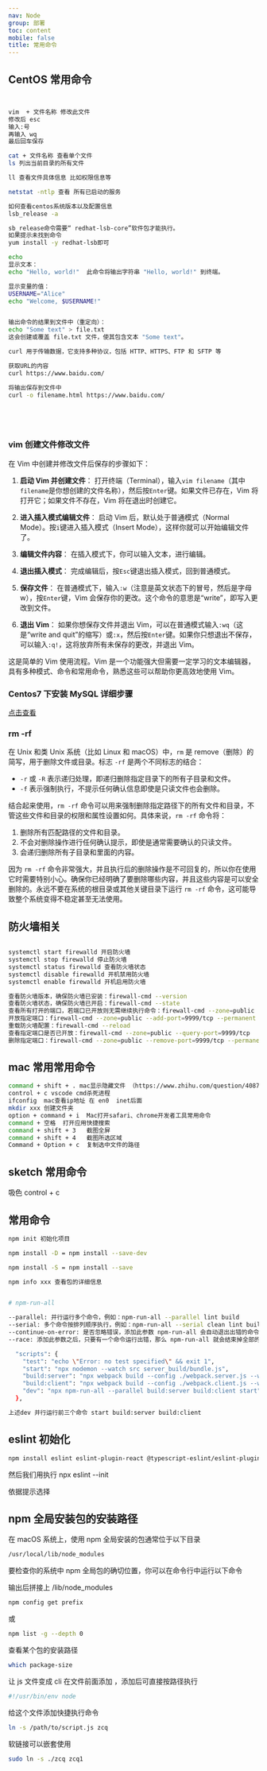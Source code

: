 ```yaml
---
nav: Node
group: 部署
toc: content
mobile: false
title: 常用命令
---
```


## CentOS 常用命令

```bash


vim  + 文件名称 修改此文件
修改后 esc
输入:号
再输入 wq
最后回车保存

cat + 文件名称 查看单个文件
ls 列出当前目录的所有文件

ll 查看文件具体信息 比如权限信息等

netstat -ntlp 查看 所有已启动的服务

如何查看centos系统版本以及配置信息
lsb_release -a

sb_release命令需要“ redhat-lsb-core”软件包才能执行。
如果提示未找到命令
yum install -y redhat-lsb即可

echo
显示文本：
echo "Hello, world!"  此命令将输出字符串 "Hello, world!" 到终端。

显示变量的值：
USERNAME="Alice"
echo "Welcome, $USERNAME!"


输出命令的结果到文件中（重定向）：
echo "Some text" > file.txt
这会创建或覆盖 file.txt 文件，使其包含文本 "Some text"。

curl 用于传输数据，它支持多种协议，包括 HTTP、HTTPS、FTP 和 SFTP 等

获取URL的内容
curl https://www.baidu.com/

将输出保存到文件中
curl -o filename.html https://www.baidu.com/






```

### vim 创建文件修改文件

在 Vim 中创建并修改文件后保存的步骤如下：

1. **启动 Vim 并创建文件**：
   打开终端（Terminal），输入`vim filename`（其中`filename`是你想创建的文件名称），然后按`Enter`键。如果文件已存在，Vim 将打开它；如果文件不存在，Vim 将在退出时创建它。

2. **进入插入模式编辑文件**：
   启动 Vim 后，默认处于普通模式（Normal Mode）。按`i`键进入插入模式（Insert Mode），这样你就可以开始编辑文件了。

3. **编辑文件内容**：
   在插入模式下，你可以输入文本，进行编辑。

4. **退出插入模式**：
   完成编辑后，按`Esc`键退出插入模式，回到普通模式。

5. **保存文件**：
   在普通模式下，输入`:w`（注意是英文状态下的冒号，然后是字母 w），按`Enter`键，Vim 会保存你的更改。这个命令的意思是“write”，即写入更改到文件。

6. **退出 Vim**：
   如果你想保存文件并退出 Vim，可以在普通模式输入`:wq`（这是“write and quit”的缩写）或`:x`，然后按`Enter`键。如果你只想退出不保存，可以输入`:q!`，这将放弃所有未保存的更改，并退出 Vim。

这是简单的 Vim 使用流程。Vim 是一个功能强大但需要一定学习的文本编辑器，具有多种模式、命令和常用命令，熟悉这些可以帮助你更高效地使用 Vim。

### Centos7 下安装 MySQL 详细步骤

<a href="https://blog.csdn.net/lyouhuan/article/details/124868523" target="_blank">点击查看</a>

### rm -rf

在 Unix 和类 Unix 系统（比如 Linux 和 macOS）中，`rm` 是 remove（删除）的简写，用于删除文件或目录。标志 `-rf` 是两个不同标志的结合：

- `-r` 或 `-R` 表示递归处理，即递归删除指定目录下的所有子目录和文件。
- `-f` 表示强制执行，不提示任何确认信息即使是只读文件也会删除。

结合起来使用，`rm -rf` 命令可以用来强制删除指定路径下的所有文件和目录，不管这些文件和目录的权限和属性设置如何。具体来说，`rm -rf` 命令将：

1. 删除所有匹配路径的文件和目录。
2. 不会对删除操作进行任何确认提示，即使是通常需要确认的只读文件。
3. 会递归删除所有子目录和里面的内容。

因为 `rm -rf` 命令非常强大，并且执行后的删除操作是不可回复的，所以你在使用它时需要特别小心。确保你已经明确了要删除哪些内容，并且这些内容是可以安全删除的。永远不要在系统的根目录或其他关键目录下运行 `rm -rf` 命令，这可能导致整个系统变得不稳定甚至无法使用。

## 防火墙相关

```bash

systemctl start firewalld 开启防火墙
systemctl stop firewalld 停止防火墙
systemctl status firewalld 查看防火墙状态
systemctl disable firewalld 开机禁用防火墙
systemctl enable firewalld 开机启用防火墙

查看防火墙版本，确保防火墙已安装：firewall-cmd --version
查看防火墙状态，确保防火墙已开启：firewall-cmd --state
查看所有打开的端口，若端口已开放则无需继续执行命令：firewall-cmd --zone=public --list-ports
开放指定端口：firewall-cmd --zone=public --add-port=9999/tcp --permanent
重载防火墙配置：firewall-cmd --reload
查看指定端口是否已开放：firewall-cmd --zone=public --query-port=9999/tcp
删除指定端口：firewall-cmd --zone=public --remove-port=9999/tcp --permanent
```

## mac 常用常用命令

```bash
command + shift + . mac显示隐藏文件 （https://www.zhihu.com/question/40870712）
control + c vscode cmd杀死进程
ifconfig  mac查看ip地址 在 en0  inet后面
mkdir xxx 创建文件夹
option + command + i  Mac打开safari、chrome开发者工具常用命令
command + 空格  打开应用快捷搜索
command + shift + 3   截图全屏
command + shift + 4   截图所选区域
Command + Option + c  复制选中文件的路径

```

## sketch 常用命令

吸色
control + c

## 常用命令

```bash
npm init 初始化项目

npm install -D = npm install --save-dev

npm install -S = npm install --save

npm info xxx 查看包的详细信息


# npm-run-all

--parallel: 并行运行多个命令，例如：npm-run-all --parallel lint build
--serial: 多个命令按排列顺序执行，例如：npm-run-all --serial clean lint build:**
--continue-on-error: 是否忽略错误，添加此参数 npm-run-all 会自动退出出错的命令，继续运行正常的
--race: 添加此参数之后，只要有一个命令运行出错，那么 npm-run-all 就会结束掉全部的命令

  "scripts": {
    "test": "echo \"Error: no test specified\" && exit 1",
    "start": "npx nodemon --watch src server_build/bundle.js",
    "build:server": "npx webpack build --config ./webpack.server.js --watch",
    "build:client": "npx webpack build --config ./webpack.client.js --watch",
    "dev": "npx npm-run-all --parallel build:server build:client start"
  },

上述dev 并行运行前三个命令 start build:server build:client

```

## eslint 初始化

```bash
npm install eslint eslint-plugin-react @typescript-eslint/eslint-plugin @typescript-eslint/parser  --save-dev
```

然后我们用执行 npx eslint --init

依据提示选择

## npm 全局安装包的安装路径

在 macOS 系统上，使用 npm 全局安装的包通常位于以下目录

```bash
/usr/local/lib/node_modules
```

要检查你的系统中 npm 全局包的确切位置，你可以在命令行中运行以下命令

输出后拼接上 /lib/node_modules

```bash
npm config get prefix

```

或

```bash
npm list -g --depth 0
```

查看某个包的安装路径

```bash
which package-size
```

让 js 文件变成 cli 在文件前面添加 ，添加后可直接按路径执行

```bash
#!/usr/bin/env node
```

给这个文件添加快捷执行命令

```bash
ln -s /path/to/script.js zcq
```

软链接可以嵌套使用

```bash
sudo ln -s ./zcq zcq1
```
